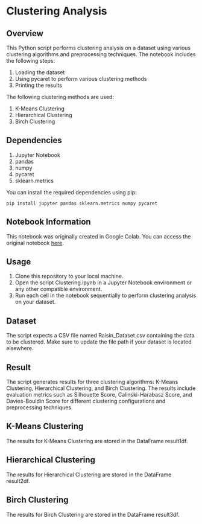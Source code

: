 # Clustering Analysis

## Overview

This Python script performs clustering analysis on a dataset using various clustering algorithms and preprocessing techniques.
The notebook includes the following steps:
1. Loading the dataset
2. Using pycaret to perform various clustering methods
3. Printing the results

The following clustering methods are used:
1. K-Means Clustering
2. Hierarchical Clustering
3. Birch Clustering

## Dependencies
1. Jupyter Notebook
2. pandas
3. numpy
4. pycaret
5. sklearn.metrics

You can install the required dependencies using pip:
```
pip install jupyter pandas sklearn.metrics numpy pycaret
```
## Notebook Information

This notebook was originally created in Google Colab. You can access the original notebook [here](https://colab.research.google.com/drive/15gpAww3HiQ3kRRLWp5qcxjKl4HOrqZ9h).

## Usage

1. Clone this repository to your local machine.
2. Open the script Clustering.ipynb in a Jupyter Notebook environment or any other compatible environment.
3. Run each cell in the notebook sequentially to perform clustering analysis on your dataset.

## Dataset

The script expects a CSV file named Raisin_Dataset.csv containing the data to be clustered. Make sure to update the file path if your dataset is located elsewhere.

## Result

The script generates results for three clustering algorithms: K-Means Clustering, Hierarchical Clustering, and Birch Clustering. The results include evaluation metrics such as Silhouette Score, Calinski-Harabasz Score, and Davies-Bouldin Score for different clustering configurations and preprocessing techniques.

## K-Means Clustering

The results for K-Means Clustering are stored in the DataFrame result1df.

## Hierarchical Clustering

The results for Hierarchical Clustering are stored in the DataFrame result2df.

## Birch Clustering

The results for Birch Clustering are stored in the DataFrame result3df.
